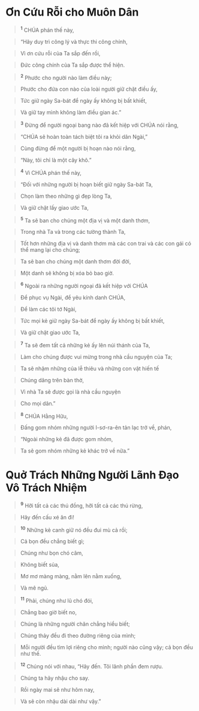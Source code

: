 

# Ơn Cứu Rỗi cho Muôn Dân

> <sup><b>1</b></sup> CHÚA phán thế này,
>


> “Hãy duy trì công lý và thực thi công chính,
>


> Vì ơn cứu rỗi của Ta sắp đến rồi,
>


> Đức công chính của Ta sắp được thể hiện.
>


> <sup><b>2</b></sup> Phước cho người nào làm điều này;
>


> Phước cho đứa con nào của loài người giữ chặt điều ấy,
>


> Tức giữ ngày Sa-bát để ngày ấy không bị bất khiết,
>


> Và giữ tay mình không làm điều gian ác.”
>


> <sup><b>3</b></sup> Đừng để người ngoại bang nào đã kết hiệp với CHÚA nói rằng,
>


> “CHÚA sẽ hoàn toàn tách biệt tôi ra khỏi dân Ngài,”
>


> Cùng đừng để một người bị hoạn nào nói rằng,
>


> “Này, tôi chỉ là một cây khô.”
>


> <sup><b>4</b></sup> Vì CHÚA phán thế này,
>


> “Đối với những người bị hoạn biết giữ ngày Sa-bát Ta,
>


> Chọn làm theo những gì đẹp lòng Ta,
>


> Và giữ chặt lấy giao ước Ta,
>


> <sup><b>5</b></sup> Ta sẽ ban cho chúng một địa vị và một danh thơm,
>


> Trong nhà Ta và trong các tường thành Ta,
>


> Tốt hơn những địa vị và danh thơm mà các con trai và các con gái có thể mang lại cho chúng;
>


> Ta sẽ ban cho chúng một danh thơm đời đời,
>


> Một danh sẽ không bị xóa bỏ bao giờ.
>


> <sup><b>6</b></sup> Ngoài ra những người ngoại đã kết hiệp với CHÚA
>


> Để phục vụ Ngài, để yêu kính danh CHÚA,
>


> Để làm các tôi tớ Ngài,
>


> Tức mọi kẻ giữ ngày Sa-bát để ngày ấy không bị bất khiết,
>


> Và giữ chặt giao ước Ta,
>


> <sup><b>7</b></sup> Ta sẽ đem tất cả những kẻ ấy lên núi thánh của Ta,
>


> Làm cho chúng được vui mừng trong nhà cầu nguyện của Ta;
>


> Ta sẽ nhậm những của lễ thiêu và những con vật hiến tế
>


> Chúng dâng trên bàn thờ,
>


> Vì nhà Ta sẽ được gọi là nhà cầu nguyện
>


> Cho mọi dân.”
>


> <sup><b>8</b></sup> CHÚA Hằng Hữu,
>


> Đấng gom nhóm những người I-sơ-ra-ên tản lạc trở về, phán,
>


> “Ngoài những kẻ đã được gom nhóm,
>


> Ta sẽ gom nhóm những kẻ khác trở về nữa.”
>

# Quở Trách Những Người Lãnh Đạo Vô Trách Nhiệm

> <sup><b>9</b></sup> Hỡi tất cả các thú đồng, hỡi tất cả các thú rừng,
>


> Hãy đến cấu xé ăn đi!
>


> <sup><b>10</b></sup> Những kẻ canh giữ nó đều đui mù cả rồi;
>


> Cả bọn đều chẳng biết gì;
>


> Chúng như bọn chó câm,
>


> Không biết sủa,
>


> Mơ mơ màng màng, nằm lên nằm xuống,
>


> Và mê ngủ.
>


> <sup><b>11</b></sup> Phải, chúng như lũ chó đói,
>


> Chẳng bao giờ biết no,
>


> Chúng là những người chăn chẳng hiểu biết;
>


> Chúng thảy đều đi theo đường riêng của mình;
>


> Mỗi người đều tìm lợi riêng cho mình; người nào cũng vậy; cả bọn đều như thế.
>


> <sup><b>12</b></sup> Chúng nói với nhau, “Hãy đến. Tôi lãnh phần đem rượu.
>


> Chúng ta hãy nhậu cho say.
>


> Rồi ngày mai sẽ như hôm nay,
>


> Và sẽ còn nhậu dài dài như vậy.”
>

